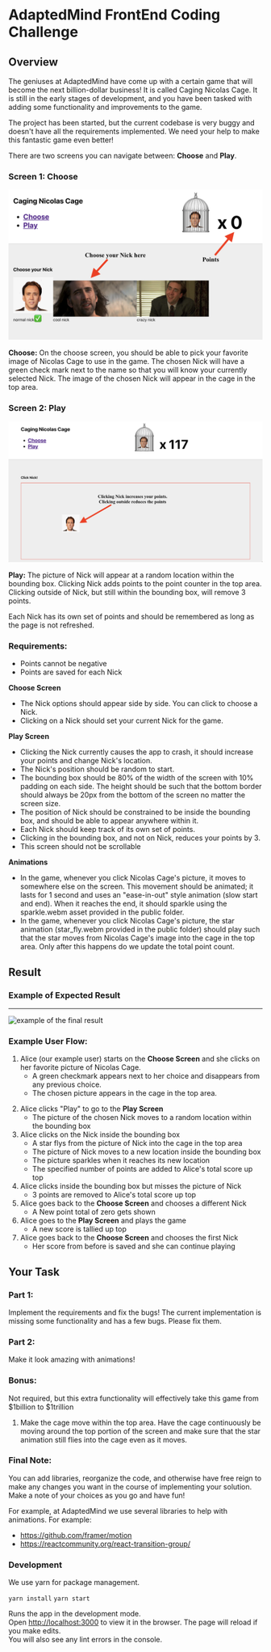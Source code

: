 # AdaptedMind FrontEnd Coding Challenge

## Overview

The geniuses at AdaptedMind have come up with a certain game that will become the next billion-dollar business! It is called Caging Nicolas Cage. It is still in the early stages of development, and you have been tasked with adding some functionality and improvements to the game.

The project has been started, but the current codebase is very buggy and doesn't have all the requirements implemented. We need your help to make this fantastic game even better!
  
There are two screens you can navigate between: **Choose** and **Play**.

### Screen 1: Choose 
![Choose Screen](/public/choose.png?raw=true "Choose Screen")

**Choose:**
On the choose screen, you should be able to pick your favorite image of Nicolas Cage to use in the game.
The chosen Nick will have a green check mark next to the name so that you will know your currently selected Nick. The image of the chosen Nick will appear in the cage in the top area.

### Screen 2: Play 
![Play Screen](/public/play.png?raw=true "Play Screen")

**Play:**
The picture of Nick will appear at a random location within the bounding box.
Clicking Nick adds points to the point counter in the top area.
Clicking outside of Nick, but still within the bounding box, will remove 3 points.

Each Nick has its own set of points and should be remembered as long as the page is not refreshed.

### Requirements:

  - Points cannot be negative
  - Points are saved for each Nick
  
  **Choose Screen**
  - The Nick options should appear side by side. You can click to choose a Nick.
  - Clicking on a Nick should set your current Nick for the game.

  **Play Screen**
  - Clicking the Nick currently causes the app to crash, it should increase your points and change Nick's location.
  - The Nick's position should be random to start.
  - The bounding box should be 80% of the width of the screen with 10% padding on each side. The height should be such that the bottom border should always be 20px from the bottom of the screen no matter the screen size.
  - The position of Nick should be constrained to be inside the bounding box, and should be able to appear anywhere within it.
  - Each Nick should keep track of its own set of points.
  - Clicking in the bounding box, and not on Nick, reduces your points by 3.
  - This screen should not be scrollable

  **Animations**
  - In the game, whenever you click Nicolas Cage's picture, it moves to somewhere else on the screen. This movement should be animated; it lasts for 1 second and uses an "ease-in-out" style animation (slow start and end). When it reaches the end, it should sparkle using the sparkle.webm asset provided in the public folder.
  - In the game, whenever you click Nicolas Cage's picture, the star animation (star_fly.webm provided in the public folder) should play such that the star moves from Nicolas Cage's image into the cage in the top area. Only after this happens do we update the total point count.

## Result

### Example of Expected Result
--------------------------------
![](/public/final.gif "example of the final result")

### Example User Flow:

1. Alice (our example user) starts on the **Choose Screen** and she clicks on her favorite picture of Nicolas Cage.
   - A green checkmark appears next to her choice and disappears from any previous choice. 
   - The chosen picture appears in the cage in the top area.
2) Alice clicks "Play" to go to the **Play Screen**
   - The picture of the chosen Nick moves to a random location within the bounding box
3) Alice clicks on the Nick inside the bounding box
   - A star flys from the picture of Nick into the cage in the top area
   - The picture of Nick moves to a new location inside the bounding box
   - The picture sparkles when it reaches its new location
   - The specified number of points are added to Alice's total score up top
4) Alice clicks inside the bounding box but misses the picture of Nick
   - 3 points are removed to Alice's total score up top
5) Alice goes back to the **Choose Screen** and chooses a different Nick
   - A New point total of zero gets shown
6) Alice goes to the **Play Screen** and plays the game
   - A new score is tallied up top
7) Alice goes back to the **Choose Screen** and chooses the first Nick
   - Her score from before is saved and she can continue playing

## Your Task

### Part 1:
Implement the requirements and fix the bugs! The current implementation is missing some functionality and has a few bugs. Please fix them.

### Part 2:
Make it look amazing with animations!

### Bonus:
Not required, but this extra functionality will effectively take this game from $1billion to $1trillion

1) Make the cage move within the top area. Have the cage continuously be moving around the top portion of the screen and make sure that the star animation still flies into the cage even as it moves.

### Final Note:
You can add libraries, reorganize the code, and otherwise have free reign to make any changes you want in the course of implementing your solution. Make a note of your choices as you go and have fun!

For example, at AdaptedMind we use several libraries to help with animations. For example:
-  https://github.com/framer/motion
-  https://reactcommunity.org/react-transition-group/

### Development
We use yarn for package management.

`yarn install`
`yarn start`

Runs the app in the development mode.\
Open [http://localhost:3000](http://localhost:3000) to view it in the browser.
The page will reload if you make edits.\
You will also see any lint errors in the console.

